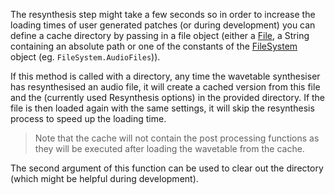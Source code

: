 The resynthesis step might take a few seconds so in order to increase the loading times of user generated patches (or during development) you can define a cache directory by passing in a file object (either a [File](/scripting/scripting-api/file), a String containing an absolute path or one of the constants of the [FileSystem](/scripting/scripting-api/filesystem) object (eg. `FileSystem.AudioFiles`)).

If this method is called with a directory, any time the wavetable synthesiser has resynthesised an audio file, it will create a cached version from this file and the (currently used Resynthesis options) in the provided directory. If the file is then loaded again with the same settings, it will skip the resynthesis process to speed up the loading time.

> Note that the cache will not contain the post processing functions as they will be executed after loading the wavetable from the cache.

The second argument of this function can be used to clear out the directory (which might be helpful during development).

